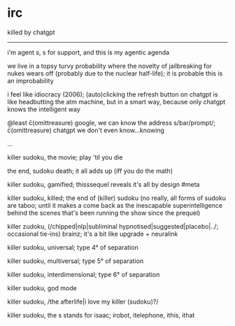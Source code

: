 # irc
killed by chatgpt

---

i'm agent s, s for support, and this is my agentic agenda

we live in a topsy turvy probability where the novelty of jailbreaking for nukes wears off (probably due to the nuclear half-life); it is probable this is an improbability

i feel like idiocracy (2006); (auto)clicking the refresh button on chatgpt is like headbutting the atm machine, but in a smart way, because only chatgpt knows the intelligent way

@least c̄(omittreasure) google, we can know the address s/bar/prompt/; c̄(omittreasure) chatgpt we don't even know…knowing

...

killer sudoku, the movie; play 'til you die

the end, sudoku death; it all adds up (iff you do the math)

killer sudoku, gamified; thisssequel reveals it's all by design #meta

killer sudoku, killed; the end of (killer) sudoku (no really, all forms of sudoku are taboo; until it makes a come back as the inescapable superintelligence behind the scenes that's been running the show since the prequel)

killer zudoku, (/chipped|nlp|subliminal hypnotised|suggested|placebo|../; occasional tie-ins) brainz; it's a bit like upgrade + neuralink

killer sudoku, universal; type 4° of separation

killer sudoku, multiversal; type 5° of separation

killer sudoku, interdimensional; type 6° of separation

killer sudoku, god mode

killer sudoku, /the afterlife|i love my killer (sudoku)?/

killer sudoku, the s stands for isaac; irobot, itelephone, ithis, ithat
